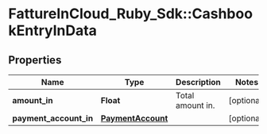 # FattureInCloud_Ruby_Sdk::CashbookEntryInData

## Properties

| Name | Type | Description | Notes |
| ---- | ---- | ----------- | ----- |
| **amount_in** | **Float** | Total amount in. | [optional] |
| **payment_account_in** | [**PaymentAccount**](PaymentAccount.md) |  | [optional] |

